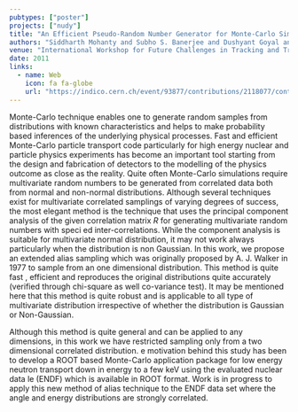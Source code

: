```yaml
---
pubtypes: ["poster"]
projects: ["nudy"]
title: "An Efficient Pseudo-Random Number Generator for Monte-Carlo Simulations using GPUs"
authors: "Siddharth Mohanty and Subho S. Banerjee and Dushyant Goyal and Ajit K. Mohanty and Federico Carminati"
venue: "International Workshop for Future Challenges in Tracking and Trigger Concepts 2011"
date: 2011
links:
  - name: Web
    icon: fa fa-globe
    url: "https://indico.cern.ch/event/93877/contributions/2118077/contribution.pdf"
---
```


Monte-Carlo technique enables one to generate random samples from distributions with known characteristics and helps to
make probability based inferences of the underlying physical processes. Fast and efficient Monte-Carlo particle transport
code particularly for high energy nuclear and particle physics experiments has become an important tool starting from
the design and fabrication of detectors to the modelling of the physics outcome as close as the reality.  Quite often
Monte-Carlo simulations require multivariate random numbers to be generated from correlated data both from normal and
non-normal distributions. Although several techniques exist for multivariate correlated samplings of varying degrees
of success, the most elegant method is the technique that uses the principal component analysis of the given correlation
matrix $R$ for generating multivariate random numbers with speci ed inter-correlations. While the component analysis is
suitable for multivariate normal distribution, it may not work always particularly when the distribution is non
Gaussian. In this work, we propose an extended alias sampling which was originally proposed by A. J. Walker in 1977 to
sample from an one dimensional distribution. This method is quite fast , efficient and reproduces the original
distributions quite accurately (verified through chi-square as well co-variance test). It may be mentioned here that this
method is quite robust and is applicable to all type of multivariate distribution irrespective of whether the
distribution is Gaussian or Non-Gaussian.

Although this method is quite general and can be applied to any dimensions, in this work we have restricted sampling
only from a two dimensional correlated distribution.  e motivation behind this study has been to develop a ROOT based
Monte-Carlo application package for low energy neutron transport down in energy to a few keV using the evaluated nuclear
data  le (ENDF) which is available in ROOT format. Work is in progress to apply this new method of alias technique to
the ENDF data set where the angle and energy distributions are strongly correlated.

